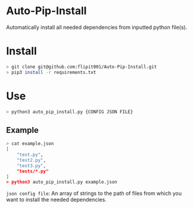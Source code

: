 
# Auto-Pip-Install
Automatically install all needed dependencies from inputted python file(s).

# Install
```bash
> git clone git@github.com:flipit001/Auto-Pip-Install.git
> pip3 install -r requirements.txt
```
# Use
```bash
> python3 auto_pip_install.py {CONFIG JSON FILE}
```
## Example
```bash
> cat example.json
[
    "test.py",
    "test2.py",
    "test3.py",
    "tests/*.py"
]
> python3 auto_pip_install.py example.json
```
```json config file```: An array of strings to the path of files from which you want to install the needed dependencies.
